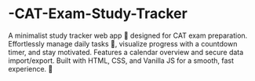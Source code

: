 # -CAT-Exam-Study-Tracker
A minimalist study tracker web app 🎯 designed for CAT exam preparation. Effortlessly manage daily tasks 📝, visualize progress with a countdown timer, and stay motivated. Features a calendar overview and secure data import/export. Built with HTML, CSS, and Vanilla JS for a smooth, fast experience. 🚀
